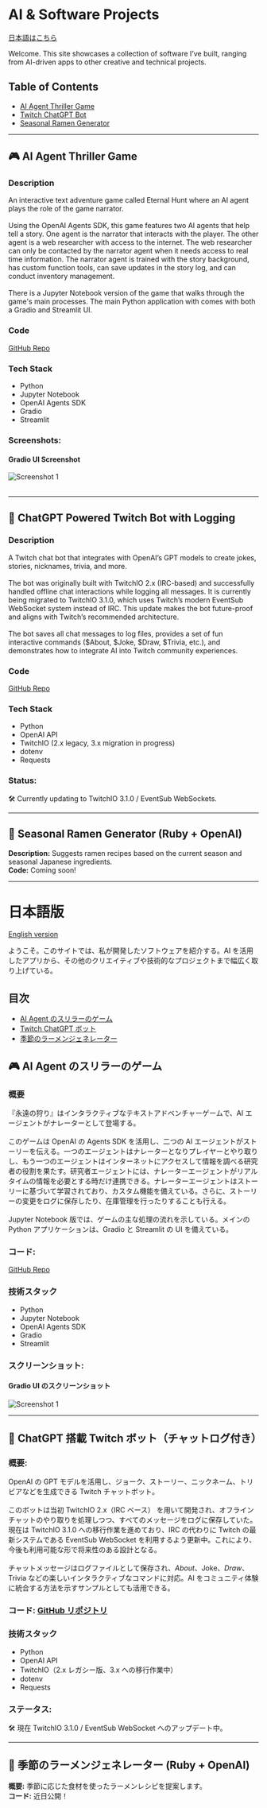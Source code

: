 # AI & Software Projects

[日本語はこちら](#日本語版)

Welcome. This site showcases a collection of software I’ve built, ranging from AI-driven apps to other creative and technical projects.

## Table of Contents

- [AI Agent Thriller Game](#-ai-agent-thriller-game)
- [Twitch ChatGPT Bot](#-chatgpt-powered-twitch-bot-with-logging)
- [Seasonal Ramen Generator](#-seasonal-ramen-generator-ruby--openai)

---

## 🎮 AI Agent Thriller Game

### Description

An interactive text adventure game called Eternal Hunt where an AI agent plays the role of the game narrator.
<br/><br/>
Using the OpenAI Agents SDK, this game features two AI agents that help tell a story. One agent is the narrator that interacts with the player. The other agent is a web researcher with access to the internet. The web researcher can only be contacted by the narrator agent when it needs access to real time information. The narrator agent is trained with the story background, has custom function tools, can save updates in the story log, and can conduct inventory management.
<br/><br/>
There is a Jupyter Notebook version of the game that walks through the game's main processes. The main Python application with comes with both a Gradio and Streamlit UI.

### Code

[GitHub Repo](https://github.com/swallace100/thriller-game-ai-agent)

### Tech Stack

- Python
- Jupyter Notebook
- OpenAI Agents SDK
- Gradio
- Streamlit

### **Screenshots:**

#### Gradio UI Screenshot

![Screenshot 1](images/Gradio_Eternal_Hunt.jpg)
<br/><br/>

---

## 🤖 ChatGPT Powered Twitch Bot with Logging

### Description

A Twitch chat bot that integrates with OpenAI’s GPT models to create jokes, stories, nicknames, trivia, and more.
<br/><br/>
The bot was originally built with TwitchIO 2.x (IRC-based) and successfully handled offline chat interactions while logging all messages. It is currently being migrated to TwitchIO 3.1.0, which uses Twitch’s modern EventSub WebSocket system instead of IRC. This update makes the bot future-proof and aligns with Twitch’s recommended architecture.
<br/><br/>
The bot saves all chat messages to log files, provides a set of fun interactive commands ($About, $Joke, $Draw, $Trivia, etc.), and demonstrates how to integrate AI into Twitch community experiences.

### Code

[GitHub Repo](https://github.com/swallace100/ChatGPT-Powered-Twitch-Bot-With-Logging)

### Tech Stack

- Python
- OpenAI API
- TwitchIO (2.x legacy, 3.x migration in progress)
- dotenv
- Requests

### Status:

🛠 Currently updating to TwitchIO 3.1.0 / EventSub WebSockets.

---

## 🍜 Seasonal Ramen Generator (Ruby + OpenAI)

**Description:** Suggests ramen recipes based on the current season and seasonal Japanese ingredients.  
**Code:** Coming soon!

---

# 日本語版

[English version](#ai--software-projects)

ようこそ。このサイトでは、私が開発したソフトウェアを紹介する。AI を活用したアプリから、その他のクリエイティブや技術的なプロジェクトまで幅広く取り上げている。

## 目次

- [AI Agent のスリラーのゲーム](#-ai-agentのスリラーのゲーム)
- [Twitch ChatGPT ボット](#-chatgpt-搭載-twitch-ボットチャットログ付き)
- [季節のラーメンジェネレーター](#-季節のラーメンジェネレーター-ruby--openai)

## 🎮 AI Agent のスリラーのゲーム

### 概要

『永遠の狩り』はインタラクティブなテキストアドベンチャーゲームで、AI エージェントがナレーターとして登場する。
<br/><br/>
このゲームは OpenAI の Agents SDK を活用し、二つの AI エージェントがストーリーを伝える。一つのエージェントはナレーターとなりプレイヤーとやり取りし、もう一つのエージェントはインターネットにアクセスして情報を調べる研究者の役割を果たす。研究者エージェントには、ナレーターエージェントがリアルタイムの情報を必要とする時だけ連携できる。ナレーターエージェントはストーリーに基づいて学習されており、カスタム機能を備えている。さらに、ストーリーの変更をログに保存したり、在庫管理を行ったりすることも行える。
<br/><br/>
Jupyter Notebook 版では、ゲームの主な処理の流れを示している。メインの Python アプリケーションは、Gradio と Streamlit の UI を備えている。

### コード:

[GitHub Repo](https://github.com/swallace100/thriller-game-ai-agent)

### 技術スタック

- Python
- Jupyter Notebook
- OpenAI Agents SDK
- Gradio
- Streamlit

### **スクリーンショット:**

#### Gradio UI のスクリーンショット

![Screenshot 1](images/Gradio_Eternal_Hunt_jp.jpg)

---

## 🤖 ChatGPT 搭載 Twitch ボット（チャットログ付き）

### 概要:

OpenAI の GPT モデルを活用し、ジョーク、ストーリー、ニックネーム、トリビアなどを生成できる Twitch チャットボット。
<br/><br/>
このボットは当初 TwitchIO 2.x（IRC ベース） を用いて開発され、オフラインチャットのやり取りを処理しつつ、すべてのメッセージをログに保存していた。現在は TwitchIO 3.1.0 への移行作業を進めており、IRC の代わりに Twitch の最新システムである EventSub WebSocket を利用するよう更新中。これにより、今後も利用可能な形で将来性のある設計となる。
<br/><br/>
チャットメッセージはログファイルとして保存され、$About、$Joke、$Draw、$Trivia などの楽しいインタラクティブなコマンドに対応。AI をコミュニティ体験に統合する方法を示すサンプルとしても活用できる。

### コード: [GitHub リポジトリ](https://github.com/swallace100/ChatGPT-Powered-Twitch-Bot-With-Logging)

### 技術スタック

- Python
- OpenAI API
- TwitchIO（2.x レガシー版、3.x への移行作業中）
- dotenv
- Requests

### ステータス:

🛠 現在 TwitchIO 3.1.0 / EventSub WebSocket へのアップデート中。

---

## 🍜 季節のラーメンジェネレーター (Ruby + OpenAI)

**概要:** 季節に応じた食材を使ったラーメンレシピを提案します。  
**コード:** 近日公開！
